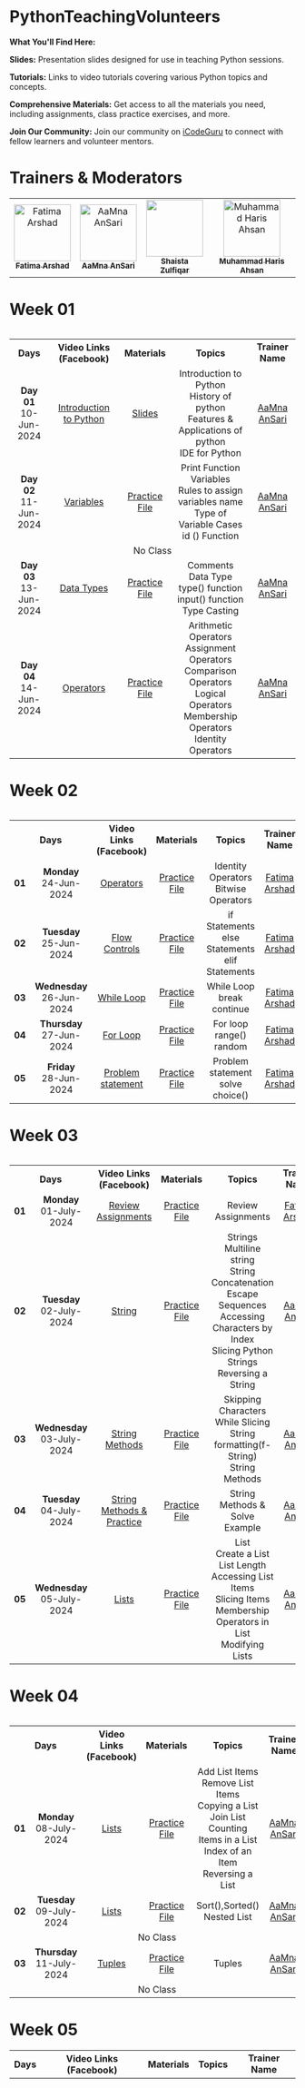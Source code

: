 # PythonTeachingVolunteers

 **What You'll Find Here:**

**Slides:** Presentation slides designed for use in teaching Python sessions.

**Tutorials:** Links to video tutorials covering various Python topics and concepts.

**Comprehensive Materials:** Get access to all the materials you need, including assignments, class practice exercises, and more.

**Join Our Community:** Join our community on [iCodeGuru](www.icode.guru/join) to connect with fellow learners and volunteer mentors.

# Trainers & Moderators

<table >
    <tbody>
        <tr>
            <td align="center">
                <a href="https://github.com/Fatimaarshad10">
                    <img src="https://avatars.githubusercontent.com/u/75124780?v=4" width="100px;" alt="Fatima Arshad"/>
                    <br />
                    <sub><b>Fatima Arshad</b></sub>
                </a> 
            </td>
          <td align="center">
                <a href="https://github.com/aamna-ansari">
                    <img src="https://avatars.githubusercontent.com/u/123650396?v=4" width="100px;" alt="AaMna AnSari"/>
                    <br />
                    <sub><b>AaMna AnSari</b></sub>
                </a> 
            </td>
            <td align="center">
                <a href="https://github.com/shaistaDev7">
                    <img src="https://avatars.githubusercontent.com/u/96947240?v=4" width="100px;" alt=""/>
                    <br />
                    <sub><b>Shaista Zulfiqar</b></sub>
                </a> 
            </td>
            <td align="center">
                <a href="https://github.com/Haris-Mughal">
                    <img src="https://avatars.githubusercontent.com/u/112110110?v=4" width="100px;" alt="Muhammad Haris Ahsan"/>
                    <br />
                    <sub><b>Muhammad Haris Ahsan</b></sub>
                </a> 
            </td>
        </tr> 
</tbody>
<table>

# Week 01
<table>
    <tbody>
     <tr>
      <th>Days</th>
      <th>Video Links (Facebook)</br></th>
      <th>Materials</th>
     <th>Topics</th>
   <td align="center"><b>Trainer Name</b></td>
     </tr>  
        <tr>
    <td align="center"><b>Day 01</b></br>10-Jun-2024</td>
    <td align="center"><a href="https://www.facebook.com/iCodeguru/videos/992841545965466">Introduction to Python</br></td>
    <td align="center" ><a href="https://drive.google.com/file/d/1kWPpQ_brVAlMaRzp2H_iX9bFg773FCJS/view?usp=sharing">Slides</td>
        <td align="center">Introduction to Python <br/> History of python<br/>Features & Applications of python<br/>IDE for Python</td>
      <td align="center"><a href="https://www.linkedin.com/in/aamnansari/">AaMna AnSari</td>
  </tr>
           <tr>
    <td align="center"><b>Day 02</b></br>11-Jun-2024</td>
    <td align="center"><a href="https://www.facebook.com/iCodeguru/videos/1180336409788797">Variables</td>
    <td align="center"><a href="https://colab.research.google.com/drive/1rvfeJk2amjWDewSQkq2WrpqXLhyxTWci#scrollTo=5n368lC2ltWU">Practice File</td>
        <td align="center">Print Function<br/> Variables<br/>Rules to assign variables name<br/>Type of Variable Cases <br/>id () Function</td>
      <td align="center"><a href="https://www.linkedin.com/in/aamnansari/">AaMna AnSari</td>
  </tr>
    <tr>
    <td align="center" colspan="5">No Class</td>   
  </tr>
        <tr>
    <td align="center"><b>Day 03</b></br>13-Jun-2024</td>
    <td align="center"><a href="https://web.facebook.com/iCodeguru/videos/1191962478649652">Data Types</td>
    <td align="center"><a href="https://colab.research.google.com/drive/1it4fZ__D5O8aez4NGMbuAUTo9Er4JOvV#scrollTo=Uip_PSoY6_sV">Practice File</td>
        <td align="center">Comments<br/>Data Type<br/> type() function<br/>input() function<br/>Type Casting</td>
      <td align="center"><a href="https://www.linkedin.com/in/aamnansari/">AaMna AnSari</td>
  </tr>
        <tr>
    <td align="center"><b>Day 04</b></br>14-Jun-2024</td>
    <td align="center"><a href="https://web.facebook.com/iCodeguru/videos/1904145980007933">Operators</td>
    <td align="center"><a href="https://colab.research.google.com/drive/1EharaVyXHCSfj_x1jH0PQzqkcO77qfUu#scrollTo=EDeTuaCEXj8O">Practice File</td>
        <td align="center">Arithmetic Operators<br/>Assignment Operators<br/>Comparison Operators<br/>Logical Operators<br/>Membership Operators<br/>Identity Operators</td>
      <td align="center"><a href="https://www.linkedin.com/in/aamnansari/">AaMna AnSari</td>
  </tr>
</tbody>
<table>
    
# Week 02
<table>
    <tbody>
     <tr>
      <th colspan="2">Days</th>
      <th>Video Links (Facebook)</br></th>
      <th>Materials</th>
     <th>Topics</th>
   <td align="center"><b>Trainer Name</b></td>
     </tr>  
        <tr>
    <td align="center"><b>01</td>
    <td align="center"><b>Monday</b></br>24-Jun-2024</td>
    <td align="center"><a href="https://www.facebook.com/iCodeguru/videos/3746007639001916">Operators</td>
    <td align="center" ><a href="https://colab.research.google.com/drive/1sYsmVgj-7xGFcvp8jy7JMQ_WUE7TzICr#scrollTo=9_-5hnwYpvy1">Practice File</td>
        <td align="center">Identity Operators</br> Bitwise Operators</td>
      <td align="center"><a href="https://www.linkedin.com/in/fatima-arshad-6ba52a184/">Fatima Arshad</td>
  </tr>
          <tr>
    <td align="center"><b>02</td>
    <td align="center"><b>Tuesday</b></br>25-Jun-2024</td>
    <td align="center"><a href="https://web.facebook.com/iCodeguru/videos/463943756337336">Flow Controls</td>
    <td align="center" ><a href="https://colab.research.google.com/drive/1TKi2c2ulI_zjVaU3UN4LuBTbMc0bSPly#scrollTo=wR9aiHsHmCy6">Practice File</td>
        <td align="center">if Statements</br>else Statements</br>elif Statements</td>
      <td align="center"><a href="https://www.linkedin.com/in/fatima-arshad-6ba52a184/">Fatima Arshad</td>
  </tr>
  <tr>
    <td align="center"><b>03</td>
    <td align="center"><b>Wednesday</b></br>26-Jun-2024</td>
    <td align="center"><a href="https://www.facebook.com/iCodeguru/videos/808486358019371">While Loop</td>
    <td align="center"><a href="https://colab.research.google.com/drive/1pRtHejz4ygRo7LuqrEIsmD8LnQXiTOA-#scrollTo=-ZAn08vQ_R_Q">Practice File</td>
    <td align="center">While Loop</br>break</br>continue</td>
    <td align="center"><a href="https://www.linkedin.com/in/fatima-arshad-6ba52a184/">Fatima Arshad</td>
  </tr>
    <tr>
    <td align="center"><b>04</td>
    <td align="center"><b>Thursday</b></br>27-Jun-2024</td>
    <td align="center"><a href="https://www.facebook.com/iCodeguru/videos/2187675348263338">For Loop</td>
    <td align="center"><a href="https://colab.research.google.com/drive/1PdUXsXVjpgQGTuUxfupPMZswxTqx650y#scrollTo=zB7Ta5KKm9j5">Practice File</td>
    <td align="center">For loop</br>range()</br>random</td>
    <td align="center"><a href="https://www.linkedin.com/in/fatima-arshad-6ba52a184/">Fatima Arshad</td>
  </tr>
    <tr>
    <td align="center"><b>05</td>
    <td align="center"><b>Friday</b></br>28-Jun-2024</td>
    <td align="center"><a href="https://www.facebook.com/iCodeguru/videos/1208568973647659">Problem statement</td>
    <td align="center"><a href="https://colab.research.google.com/drive/1AogN_T-ZtyOj0LydGK7VJTt9ex1-a3NG#scrollTo=bCSIQ_11xZb8&uniqifier=1">Practice File</td>
    <td align="center">Problem statement solve</br>choice()</td>
    <td align="center"><a href="https://www.linkedin.com/in/fatima-arshad-6ba52a184/">Fatima Arshad</td>
  </tr>
</tbody>
<table>


# Week 03
<table>
    <tbody>
     <tr>
      <th colspan="2">Days</th>
      <th>Video Links (Facebook)</br></th>
      <th>Materials</th>
     <th>Topics</th>
   <td align="center"><b>Trainer Name</b></td>
     </tr>  
        <tr>
    <td align="center"><b>01</td>
    <td align="center"><b>Monday</b></br>01-July-2024</td>
    <td align="center"><a href="https://www.facebook.com/iCodeguru/videos/768362501862751/">Review Assignments</td>
    <td align="center" ><a href="https://colab.research.google.com/drive/1io4e9z03p5C78PXPrrEFjl6qYZUiEoqM#scrollTo=N1c5nSv7jciI">Practice File</td>
        <td align="center">Review Assignments</td>
      <td align="center"><a href="https://www.linkedin.com/in/fatima-arshad-6ba52a184/">Fatima Arshad</td>
  </tr>
  <tr>
    <td align="center"><b>02</td>
    <td align="center"><b>Tuesday</b></br>02-July-2024</td>
    <td align="center"><a href="https://www.facebook.com/iCodeguru/videos/1775807086161979">String</td>
    <td align="center" ><a href="https://colab.research.google.com/drive/1L8wd-2qXWDQupM4D8FvSSaOF7LA0V5tQ?usp=sharing">Practice File</td>
        <td align="center">Strings </br>Multiline string</br>String Concatenation</br>Escape Sequences</br>Accessing Characters by Index</br>Slicing Python Strings</br>Reversing a String</td>
      <td align="center"><a href="https://www.linkedin.com/in/aamnansari/">AaMna AnSari</td>
  </tr>
    <tr>
    <td align="center"><b>03</td>
    <td align="center"><b>Wednesday</b></br>03-July-2024</td>
    <td align="center"><a href="https://www.facebook.com/iCodeguru/videos/461826480131512">String Methods</td>
    <td align="center" ><a href="https://colab.research.google.com/drive/1L8wd-2qXWDQupM4D8FvSSaOF7LA0V5tQ?usp=sharing">Practice File</td>
        <td align="center">Skipping Characters While Slicing</br>String formatting(f-String)</br>String Methods</td>
      <td align="center"><a href="https://www.linkedin.com/in/aamnansari/">AaMna AnSari</td>
  </tr>
  <tr>
    <td align="center"><b>04</td>
    <td align="center"><b>Tuesday</b></br>04-July-2024</td>
    <td align="center"><a href="https://www.facebook.com/iCodeguru/videos/877275894228680">String Methods & Practice</td>
    <td align="center" ><a href="https://colab.research.google.com/drive/1L8wd-2qXWDQupM4D8FvSSaOF7LA0V5tQ?usp=sharing">Practice File</td>
        <td align="center">String Methods & Solve Example</td>
      <td align="center"><a href="https://www.linkedin.com/in/aamnansari/">AaMna AnSari</td>
  </tr>
  <tr>
    <td align="center"><b>05</td>
    <td align="center"><b>Wednesday</b></br>05-July-2024</td>
    <td align="center"><a href="https://www.facebook.com/iCodeguru/videos/3649196008729358">Lists</td>
    <td align="center" ><a href="https://colab.research.google.com/drive/1yt37lcoqeWrdy1cUcbIMNhvqGhnUYWQQ#scrollTo=C-ErTCQOHVYQ">Practice File</td>
        <td align="center">List </br> Create a List</br> List Length</br>Accessing List Items</br>Slicing Items</br>Membership Operators in List</br>Modifying Lists</td>
      <td align="center"><a href="https://www.linkedin.com/in/aamnansari/">AaMna AnSari</td>
  </tr>   
</tbody>
<table>

# Week 04
<table>
    <tbody>
     <tr>
      <th colspan="2">Days</th>
      <th>Video Links (Facebook)</br></th>
      <th>Materials</th>
     <th>Topics</th>
   <td align="center"><b>Trainer Name</b></td>
     </tr>  
  <tr>
    <td align="center"><b>01</td>
    <td align="center"><b>Monday</b></br>08-July-2024</td>
    <td align="center"><a href="https://www.facebook.com/iCodeguru/videos/1660046778092108">Lists</td>
    <td align="center" ><a href="https://colab.research.google.com/drive/1yt37lcoqeWrdy1cUcbIMNhvqGhnUYWQQ#scrollTo=C-ErTCQOHVYQ"> Practice File</td>
        <td align="center">Add List Items</br>Remove List Items</br>Copying a List</br>Join List</br>Counting Items in a List</br>Index of an Item</br>Reversing a List </td>
      <td align="center"><a href="https://www.linkedin.com/in/aamnansari/">AaMna AnSari</td>
  </tr> 
     <tr>
    <td align="center"><b>02</td>
    <td align="center"><b>Tuesday</b></br>09-July-2024</td>
    <td align="center"><a href="https://www.facebook.com/iCodeguru/videos/364525473051638">Lists</td>
    <td align="center" ><a href="https://colab.research.google.com/drive/1yt37lcoqeWrdy1cUcbIMNhvqGhnUYWQQ#scrollTo=C-ErTCQOHVYQ">Practice File</td>
        <td align="center">Sort(),Sorted()</br>Nested List</td>
      <td align="center"><a href="https://www.linkedin.com/in/aamnansari/">AaMna AnSari</td>
  </tr> 
    <tr>
    <td align="center" colspan="6">No Class</td>   
  </tr>
 <tr>
    <td align="center"><b>03</td>
    <td align="center"><b>Thursday</b></br>11-July-2024</td>
    <td align="center"><a href="https://web.facebook.com/iCodeguru/videos/1484589192419255">Tuples</td>
    <td align="center" ><a href="https://colab.research.google.com/drive/1FteH81-8A7WFR0qxtPegXDcVrIr8ZfbE?usp=sharing">Practice File</td>
        <td align="center">Tuples</td>
      <td align="center"><a href="https://www.linkedin.com/in/aamnansari/">AaMna AnSari</td>
  </tr>
          <tr>
    <td align="center" colspan="6">No Class</td>   
  </tr>
  </tbody>
</tbody>
      </table>  
          
  # Week 05
  
<table>
    <tbody>
     <tr>
      <th colspan="2">Days</th>
      <th>Video Links (Facebook)</br></th>
      <th>Materials</th>
     <th>Topics</th>
   <td align="center"><b>Trainer Name</b></td>
     </tr>  
<!-- <tr>
    <td align="center"><b>04</td>
    <td align="center"><b>Friday</b></br>12-July-2024</td>
    <td align="center"><a href="">Sets</td>
    <td align="center" ><a href="https://colab.research.google.com/drive/1gGDTpa0XQ767Te9wG20y9Na0uysZIO1X#scrollTo=dSzGHHpqQL_j">Practice File</td>
        <td align="center">Sets</td>
      <td align="center"><a href="https://www.linkedin.com/in/aamnansari/">AaMna AnSari</td>
  </tr> -->
</tbody>
</tbody>
<table>







